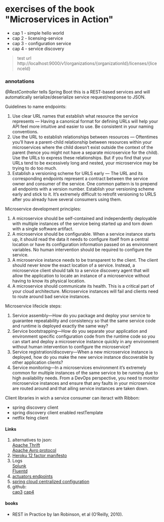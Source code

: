 # exercises of the book "Microservices in Action"

- cap 1 - simple hello world   
- cap 2 - licensing-service   
- cap 3 - configuration service
- cap 4 - service discovery

> test url http://localhost:9000/v1/organizations/{organizationId}/licenses/{licenceId}

### annotations
*@RestController* tells Spring Boot this is a REST-based services and will automatically serialize/deserialize service request/response to JSON.

Guidelines to name endpoints:   
1. Use clear URL names that establish what resource the service represents — Having a canonical format for defining URLs will help your API feel more intuitive and easier to use. Be consistent in your naming conventions.   
2. Use the URL to establish relationships between resources — Oftentimes you’ll have a parent-child relationship between resources within your microservices where the child doesn’t exist outside the context of the parent (hence you might not have a separate microservice for the child). Use the URLs to express these relationships. But if you find that your URLs tend to be excessively long and nested, your microservice may be trying to do too much.   
3. Establish a versioning scheme for URLS early — The URL and its corresponding endpoints represent a contract between the service owner and consumer of the service. One common pattern is to prepend all endpoints with a version number. Establish your versioning scheme early and stick to it. It’s extremely difficult to retrofit versioning to URLS after you already have several consumers using them.   

Microservice development principles:         
1. A microservice should be self-contained and independently deployable with multiple instances of the service being started up and torn down with a single software artifact.   
2. A microservice should be configurable. When a service instance starts up, it should read the data it needs to configure itself from a central location or have its configuration information passed on as environment variables. No human intervention should be required to configure the service.   
3. A microservice instance needs to be transparent to the client. The client should never know the exact location of a service. Instead, a microservice client should talk to a service discovery agent that will allow the application to locate an instance of a microservice without having to know its physical location.   
4. A microservice should communicate its health. This is a critical part of your cloud architecture. Microservice instances will fail and clients need to route around bad service instances.

Microservice lifecicle steps:   
1. Service assembly—How do you package and deploy your service to guarantee repeatability and consistency so that the same service code and runtime is deployed exactly the same way?   
2. Service bootstrapping—How do you separate your application and environment specific configuration code from the runtime code so you can start and deploy a microservice instance quickly in any environment without human intervention to configure the microservice?   
3. Service registration/discovery—When a new microservice instance is deployed, how do you make the new service instance discoverable by other application clients?    
4. Service monitoring—In a microservices environment it’s extremely common for multiple instances of the same service to be running due to high availability needs. From a DevOps perspective, you need to monitor microservice instances and ensure that any faults in your microservice are routed around and that ailing service instances are taken down.

Client libraries in wich a service consumer can iteract with Ribbon:
- spring discovery client
- spring discovery client enabled restTemplate
- netflix feing client

#### Links
1. alternatives to json:    
[Apache Thrift](http://thrift.apache.org)      
[Apache Avro protocol](http://avro.apache.org)       
2. [Heroku 12 factor manifesto](https://12factor.net/)   
3. Logs   
[Splunk](http://splunk.com)   
[Fluentd](http://fluentd.org)   
4. [actuators endpoints](https://docs.spring.io/spring-boot/docs/current/reference/html/production-ready-endpoints.html)   
5. [spring cloud centralized configuration](https://spring.io/guides/gs/centralized-configuration/)
6. github:   
[cap3](https://github.com/carnellj/spmia-chapter3)
[cap4](https://github.com/carnellj/spmia-chapter4)
#### books
- REST in Practice by Ian Robinson, et al (O’Reilly, 2010).
